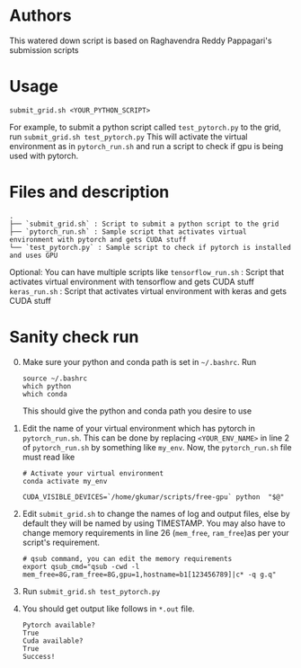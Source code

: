 # Authors
This watered down script is based on Raghavendra Reddy Pappagari's submission scripts

# Usage
`submit_grid.sh <YOUR_PYTHON_SCRIPT>`

For example, to submit a python script called `test_pytorch.py` to the grid, run
`submit_grid.sh test_pytorch.py`
This will activate the virtual environment as in `pytorch_run.sh` and run a script to check if gpu is being used with pytorch.

# Files and description 
```
.
├── `submit_grid.sh` : Script to submit a python script to the grid
├── `pytorch_run.sh` : Sample script that activates virtual environment with pytorch and gets CUDA stuff
└── `test_pytorch.py` : Sample script to check if pytorch is installed and uses GPU

```

Optional: You can have multiple scripts like
`tensorflow_run.sh` : Script that activates virtual environment with tensorflow and gets CUDA stuff
`keras_run.sh` : Script that activates virtual environment with keras and gets CUDA stuff

# Sanity check run
0) Make sure your python and conda path is set in `~/.bashrc`. Run 
    ```
    source ~/.bashrc
    which python
    which conda
    ```
    This should give the python and conda path you desire to use
1) Edit the name of your virtual environment which has pytorch in `pytorch_run.sh`. This can be done by replacing `<YOUR_ENV_NAME>` in line 2 of `pytorch_run.sh` by something like `my_env`. Now, the `pytorch_run.sh` file must read like
    ```
    # Activate your virtual environment
    conda activate my_env

    CUDA_VISIBLE_DEVICES=`/home/gkumar/scripts/free-gpu` python  "$@"
    ```

2) Edit `submit_grid.sh` to change the names of log and output files, else by default they will be named by using TIMESTAMP. You may also have to change memory requirements in line 26 (`mem_free`, `ram_free`)as per your script's requirement.
    ```
    # qsub command, you can edit the memory requirements
    export qsub_cmd="qsub -cwd -l mem_free=8G,ram_free=8G,gpu=1,hostname=b1[123456789]|c* -q g.q"
    ```
3) Run `submit_grid.sh test_pytorch.py`
4) You should get output like follows in `*.out` file.

    ```
    Pytorch available?
    True
    Cuda available?
    True
    Success!
    ```
